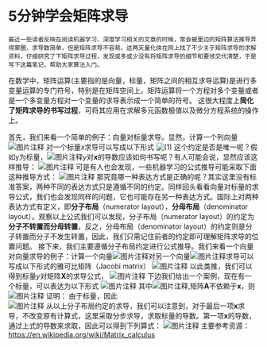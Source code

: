 # 5分钟学会矩阵求导

    最近一些读者反映在阅读机器学习、深度学习相关的文章的时候，常会被里边的矩阵算法推导弄得蒙圈，求导数简单，但是矩阵求导不容易。这两天量化侠在网上找了不少关于矩阵求导的求解资料，仔细研究了下矩阵求导过程，发现或多或少没有将矩阵求导的细节和要领交代清楚，于是写下这篇笔记，帮助大家算法入门。
    
在数学中，矩阵运算(主要指的是向量，标量，矩阵之间的相互求导运算)是进行多变量运算的专门符号，特别是在矩阵空间上。矩阵运算将一个方程对多个变量或者是一个多变量方程对一个变量的求导表示成一个简单的符号。 这很大程度上**简化了矩阵求导的书写过程**，可将其应用在求解多元函数极值以及微分方程系统的操作上。 

首先，我们来看一个简单的例子：向量对标量求导。显然，计算一个列向量
![图片注释](http://storage-uqer.datayes.com/5832ba30228e5ba297a91682/7585b998-6b7c-11e7-bb11-0242ac140002)
对一个标量*x*求导可以写成以下形式
![(1)](http://storage-uqer.datayes.com/5832ba30228e5ba297a91682/9b5f454e-6b7c-11e7-bb11-0242ac140002)
这个约定是否是唯一呢？假如y为标量，![图片注释](http://storage-uqer.datayes.com/5832ba30228e5ba297a91682/af307516-6b7c-11e7-ab56-0242ac140002)*y*对**x**的导数应该如何书写呢？有人可能会说，显然应该这样推导：
![图片注释](http://storage-uqer.datayes.com/5832ba30228e5ba297a91682/f86219f6-6b7c-11e7-bb11-0242ac140002)
可是有人也会发现，一些机器学习的公式推导可能采取下面这种推导方式：
![图片注释](http://storage-uqer.datayes.com/5832ba30228e5ba297a91682/28435126-6b7d-11e7-bb11-0242ac140002)
那究竟哪一种表达方式是正确的呢？其实这里没有标准答案，两种不同的表达方式只是遵循不同的约定。同样回头看看向量对标量的求导公式，我们也会发现同样的问题，它也可能存在另一种表达方式。国际上对两种表达方式有定义，即**分子布局**（numerator layout），**分母布局**（denominator layout）。观察以上公式我们可以发现，分子布局（numerator layout）的约定为**分子不转置而分母转置**，反之，分母布局（denominator layout）的约定则是分子转置而分子不发生转置，因此，我们只需记住前者的约定即可理解矩阵求导的位置问题。
接下来，我们主要遵循分子布局约定进行公式推导。我们来看一个向量对向量求导的例子：计算一个向量![图片注释](http://storage-uqer.datayes.com/5832ba30228e5ba297a91682/48a69c84-6b7d-11e7-bb11-0242ac140002)对另一个向量![图片注释](http://storage-uqer.datayes.com/5832ba30228e5ba297a91682/54d02f02-6b7d-11e7-ab56-0242ac140002)求导可以写成以下形式的雅可比矩阵（Jacobi matrix）
  ![图片注释](http://storage-uqer.datayes.com/5832ba30228e5ba297a91682/67ea769c-6b7d-11e7-bb11-0242ac140002)
以此类推，我们可以得到标量*y*对矩阵**X**的求导公式，
    ![图片注释](http://storage-uqer.datayes.com/5832ba30228e5ba297a91682/7d21cfce-6b7d-11e7-bb11-0242ac140002)
下边我们给出一个案例，现在有一个标量，可以表达为以下形式
    ![图片注释](http://storage-uqer.datayes.com/5832ba30228e5ba297a91682/a666542c-6b7d-11e7-ab56-0242ac140002)
其中![图片注释](http://storage-uqer.datayes.com/5832ba30228e5ba297a91682/b466fa22-6b7d-11e7-ab56-0242ac140002),矩阵**A**不依赖于**x**，则
    ![图片注释](http://storage-uqer.datayes.com/5832ba30228e5ba297a91682/76bed3e2-6b7e-11e7-ab56-0242ac140002)
证明：
由于标量，因此  
    ![图片注释](http://storage-uqer.datayes.com/5832ba30228e5ba297a91682/c8632ffa-6b7d-11e7-ab56-0242ac140002)
从以上分子布局约定的求导，我们可以注意到，对于最后一项**x**求导，不改变原有计算式，这里采取分步求导，求取标量的导数。第一项**x**的导数，通过上式的导数来求取，因此可以得到下列算式：
    ![图片注释](http://storage-uqer.datayes.com/5832ba30228e5ba297a91682/ba032c52-6b7e-11e7-ab56-0242ac140002)
主要参考资源：
https://en.wikipedia.org/wiki/Matrix_calculus

    
    
  
  
  
  




